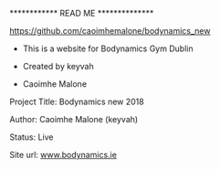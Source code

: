************ READ ME **************

https://github.com/caoimhemalone/bodynamics_new

* This is a website for Bodynamics Gym Dublin

* Created by keyvah

* Caoimhe Malone

Project Title: Bodynamics new 2018

Author: Caoimhe Malone (keyvah)

Status: Live

Site url: www.bodynamics.ie
